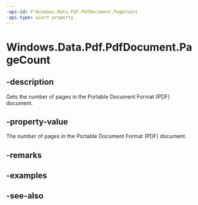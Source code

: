 ```yaml
---
-api-id: P:Windows.Data.Pdf.PdfDocument.PageCount
-api-type: winrt property
---
```


<!-- Property syntax
public uint PageCount { get; }
-->

# Windows.Data.Pdf.PdfDocument.PageCount

## -description
Gets the number of pages in the Portable Document Format (PDF) document.

## -property-value
The number of pages in the Portable Document Format (PDF) document.

## -remarks

## -examples

## -see-also
